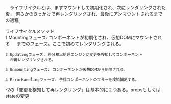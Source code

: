 　ライフサイクルとは、まずマウントして初期化され、次にレンダリングされた後、 何らかのきっかけで再レンダリングされ、最後にアンマウントされるまでの過程。  

ライフサイクルメソッド  
	1 Mountingフェーズ: コンポーネントが初期化され、仮想DOMにマウントされる	　        までのフェーズ。ここで初めてレンダリングされる。   

	2 Updatingフェーズ: 差分検出処理エンジンが変更を検知してコンポーネント
	  が再レンダリングされる。  

	3 Unmountingフェーズ: コンポーネントが仮想DOMから削除される。  

	4 ErrorHandlingフェーズ: 子孫コンポーネントのエラーを検知補足する。   

-2の「変更を検知して再レンダリング」は基本的に２つある。propsもしくはstateの変更  

